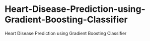 # Heart-Disease-Prediction-using-Gradient-Boosting-Classifier
Heart Disease Prediction using Gradient Boosting Classifier
